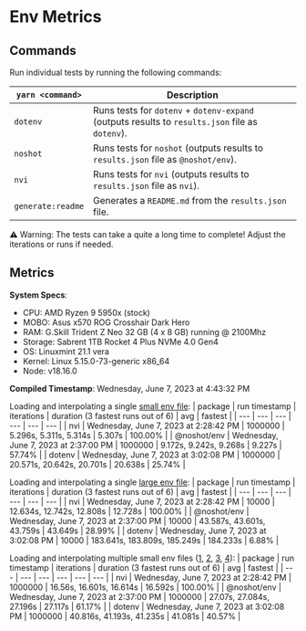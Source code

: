 # Env Metrics

## Commands

Run individual tests by running the following commands:

| `yarn <command>` | Description                                                                                     |
| ---------------- | ----------------------------------------------------------------------------------------------- |
| `dotenv`         | Runs tests for `dotenv` + `dotenv-expand` (outputs results to `results.json` file as `dotenv`). |
| `noshot`         | Runs tests for `noshot` (outputs results to `results.json` file as `@noshot/env`).                |
| `nvi`            | Runs tests for `nvi` (outputs results to `results.json` file as `nvi`).                       |
| `generate:readme`| Generates a `README.md` from the `results.json` file.                                           |

⚠️ Warning: The tests can take a quite a long time to complete! Adjust the iterations or runs if needed.


## Metrics

**System Specs**:

- CPU: AMD Ryzen 9 5950x (stock)
- MOBO: Asus x570 ROG Crosshair Dark Hero
- RAM: G.Skill Trident Z Neo 32 GB (4 x 8 GB) running @ 2100Mhz
- Storage: Sabrent 1TB Rocket 4 Plus NVMe 4.0 Gen4
- OS: Linuxmint 21.1 vera
- Kernel: Linux 5.15.0-73-generic x86_64
- Node: v18.16.0

**Compiled Timestamp**: Wednesday, June 7, 2023 at 4:43:32 PM

Loading and interpolating a single [small env file](https://github.com/mattcarlotta/nvi/blob/main/benchmarks/.env):
| package | run timestamp | iterations | duration (3 fastest runs out of 6) | avg | fastest |
| --- | --- | --- | --- | --- | --- |
| nvi | Wednesday, June 7, 2023 at 2:28:42 PM | 1000000 | 5.296s, 5.311s, 5.314s | 5.307s | 100.00% |
| @noshot/env | Wednesday, June 7, 2023 at 2:37:00 PM | 1000000 | 9.172s, 9.242s, 9.268s | 9.227s | 57.74% |
| dotenv | Wednesday, June 7, 2023 at 3:02:08 PM | 1000000 | 20.571s, 20.642s, 20.701s | 20.638s | 25.74% |

Loading and interpolating a single [large env file](https://github.com/mattcarlotta/nvi/blob/main/benchmarks/.env.interp):
| package | run timestamp | iterations | duration (3 fastest runs out of 6) | avg | fastest |
| --- | --- | --- | --- | --- | --- |
| nvi | Wednesday, June 7, 2023 at 2:28:42 PM | 10000 | 12.634s, 12.742s, 12.808s | 12.728s | 100.00% |
| @noshot/env | Wednesday, June 7, 2023 at 2:37:00 PM | 10000 | 43.587s, 43.601s, 43.759s | 43.649s | 28.99% |
| dotenv | Wednesday, June 7, 2023 at 3:02:08 PM | 10000 | 183.641s, 183.809s, 185.249s | 184.233s | 6.88% |

Loading and interpolating multiple small env files ([1](https://github.com/mattcarlotta/nvi/blob/main/benchmarks/.env), [2](https://github.com/mattcarlotta/nvi/blob/main/benchmarks/.env.development), [3](https://github.com/mattcarlotta/nvi/blob/main/benchmarks/.env.local), [4](https://github.com/mattcarlotta/nvi/blob/main/benchmarks/.env.development.local)):
| package | run timestamp | iterations | duration (3 fastest runs out of 6) | avg | fastest |
| --- | --- | --- | --- | --- | --- |
| nvi | Wednesday, June 7, 2023 at 2:28:42 PM | 1000000 | 16.56s, 16.601s, 16.614s | 16.592s | 100.00% |
| @noshot/env | Wednesday, June 7, 2023 at 2:37:00 PM | 1000000 | 27.07s, 27.084s, 27.196s | 27.117s | 61.17% |
| dotenv | Wednesday, June 7, 2023 at 3:02:08 PM | 1000000 | 40.816s, 41.193s, 41.235s | 41.081s | 40.57% |
